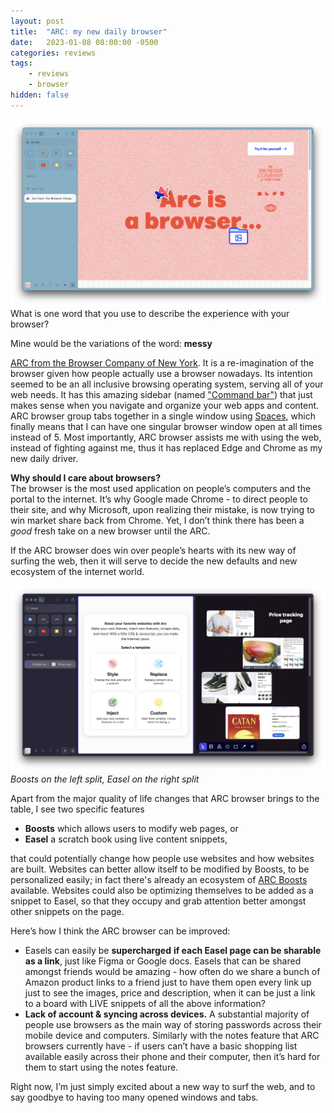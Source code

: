 ```yaml
---
layout: post
title:  "ARC: my new daily browser"
date:   2023-01-08 08:00:00 -0500
categories: reviews
tags:
    - reviews
    - browser
hidden: false
---
```


![Arc Screenshot](/assets/images/arc-ss.png)
What is one word that you use to describe the experience with your browser?

Mine would be the variations of the word: **messy** 

[ARC from the Browser Company of New York](https://arc.net/). It is a re-imagination of the browser given how people actually use a browser nowadays. Its intention seemed to be an all inclusive browsing operating system, serving all of your web needs. It has this amazing sidebar (named ["Command bar"](https://start.arc.net/master-multitasking)) that just makes sense when you navigate and organize your web apps and content. ARC browser group tabs together in a single window using [Spaces](https://start.arc.net/cure-tab-overload), which finally means that I can have one singular browser window open at all times instead of 5. Most importantly, ARC browser assists me with using the web, instead of fighting against me, thus it has replaced Edge and Chrome as my new daily driver.

**Why should I care about browsers?**  
The browser is the most used application on people’s computers and the portal to the internet. It’s why Google made Chrome - to direct people to their site, and why Microsoft, upon realizing their mistake, is now trying to win market share back from Chrome. Yet, I don’t think there has been a _good_ fresh take on a new browser until the ARC.  

If the ARC browser does win over people’s hearts with its new way of surfing the web, then it will serve to decide the new defaults and new ecosystem of the internet world. 

![Arc Features](/assets/images/arc-features.png)
*Boosts on the left split, Easel on the right split*

Apart from the major quality of life changes that ARC browser brings to the table, I see two specific features
- **Boosts** which allows users to modify web pages, or 
- **Easel** a scratch book using live content snippets,

that could potentially change how people use websites and how websites are built. Websites can better allow itself to be modified by Boosts, to be personalized easily; in fact there's already an ecosystem of [ARC Boosts](https://arcboosts.com/boosts) available. Websites could also be optimizing themselves to be added as a snippet to Easel, so that they occupy and grab attention better amongst other snippets on the page.

Here’s how I think the ARC browser can be improved:

- Easels can easily be __supercharged__ **if each Easel page can be sharable as a link**, just like Figma or Google docs. Easels that can be shared amongst friends would be amazing - how often do we share a bunch of Amazon product links to a friend just to have them open every link up just to see the images, price and description, when it can be just a link to a board with LIVE snippets of all the above information? 
- **Lack of account & syncing across devices.** A substantial majority of people use browsers as the main way of storing passwords across their mobile device and computers. Similarly with the notes feature that ARC browsers currently have - if users can’t have a basic shopping list available easily across their phone and their computer, then it’s hard for them to start using the notes feature.

Right now, I’m just simply excited about a new way to surf the web, and to say goodbye to having too many opened windows and tabs.
